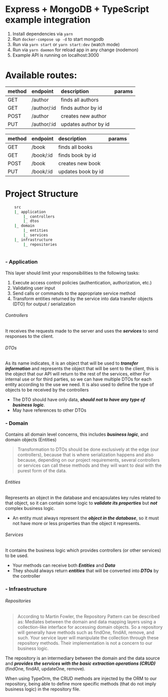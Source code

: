 # Express + MongoDB + TypeScript example integration

1. Install dependencies via `yarn`
2. Run `docker-compose up -d` to start mongodb
3. Run via `yarn start` or `yarn start:dev` (watch mode)
4. Run via `yarn daemon` for reload app in any change (nodemon)
5. Example API is running on localhost:3000

# Available routes:

|method|endpoint|description|params|
|:-----|:-----|:-----|:-----|
|GET|/author|finds all authors| |
|GET|/author/:id|finds author by id| |
|POST|/author|creates new author| |
|PUT|/author/:id|updates author by id| |

|method|endpoint|description|params|
|:-----|:-----|:-----|:-----|
|GET|/book|finds all books| |
|GET|/book/:id|finds book by id| |
|POST|/book|creates new book| |
|PUT|/book/:id|updates book by id |

# Project Structure
```sh
    src
    |_ application
        |_ controllers
        |_ dtos
    |_ domain
        |_ entities
        |_ services
    |_ infrastructure
        |_ repositories
        
```
### - Application

This layer should limit your responsibilities to the following tasks:  

1. Execute access control policies (authentication, authorization, etc.)
2. Validating user input
3. Send calls or commands to the appropriate service method
4. Transform entities returned by the service into data transfer objects (DTO) for output / serialization

###### Controllers
It receives the requests made to the server and uses the ***services*** to send responses to the client.


###### DTOs
As its name indicates, it is an object that will be used to ***transfer information*** and represents the object that will be sent to the client, this is the object that our API will return to the rest of the services, either For internal use or for third parties, so we can have multiple DTOs for each entity according to the use we need.
It is also used to define the type of objects to be received by the controllers

- The DTO should have only data, ***should not to have any type of business logic***.
- May have references to other DTOs

### - Domain
Contains all domain level concerns, this includes ***business logic***, and domain objects (Entities)
>Transformation to DTOs should be done exclusively at the edge (our controllers), because that is where serialization happens and also because, depending on our project requirements, several controllers or services can call these methods and they will want to deal with the purest form of the data.

###### Entities
Represents an object in the database and encapsulates key rules related to that object, so it can contain some logic to ***validate its properties*** but ***not*** complex business logic.

- An entity must always represent the ***object in the database***, so it must not have more or less properties than the object it represents.

###### Services
It contains the business logic which provides controllers (or other services) to be used.

- Your methods can receive both ***Entities*** and ***Data***
- They should always return ***entities*** that will be converted into ***DTOs*** by the controller

### - Infraestructure
###### Repositories

>According to Martin Fowler, the Repository Pattern can be described as:
Mediates between the domain and data mapping layers using a collection-like interface for accessing domain objects.
So a repository will generally have methods such as findOne, findAll, remove, and such. Your service layer will manipulate the collection through these repository methods. Their implementation is not a concern to our business logic.

The repository is an intermediary between the domain and the data source and ***provides the services with the basic extraction operations (CRUD)*** (findOne, findAll, updateOne, remove).

When using TypeOrm, the CRUD methods are injected by the ORM to our repository, being able to define more specific methods (that do not imply business logic) in the repository file.
